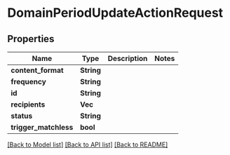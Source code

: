 # DomainPeriodUpdateActionRequest

## Properties

Name | Type | Description | Notes
------------ | ------------- | ------------- | -------------
**content_format** | **String** |  |
**frequency** | **String** |  |
**id** | **String** |  |
**recipients** | **Vec<String>** |  |
**status** | **String** |  |
**trigger_matchless** | **bool** |  |

[[Back to Model list]](./README.md#documentation-for-models) [[Back to API list]](./README.md#documentation-for-api-endpoints) [[Back to README]](../README.md)
